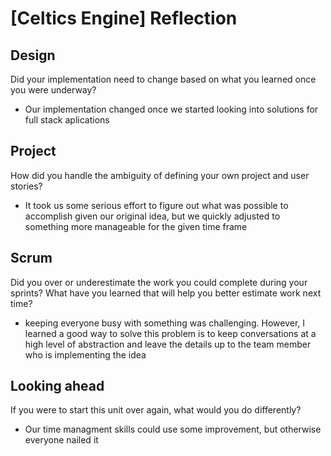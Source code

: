 # [Celtics Engine] Reflection

## Design

Did your implementation need to change based on what you learned once you were
underway?

- Our implementation changed once we started looking into solutions for full stack 
aplications

## Project

How did you handle the ambiguity of defining your own project and user stories?

- It took us some serious effort to figure out what was possible to accomplish
given our original idea, but we quickly adjusted to something more manageable for
the given time frame

## Scrum

Did you over or underestimate the work you could complete during your sprints?
What have you learned that will help you better estimate work next time?

- keeping everyone busy with something was challenging. However, I learned a good way 
to solve this problem is to keep conversations at a high level of abstraction and leave the details up to the team member who is implementing the idea

## Looking ahead

If you were to start this unit over again, what would you do differently?

- Our time managment skills could use some improvement, but otherwise everyone nailed it